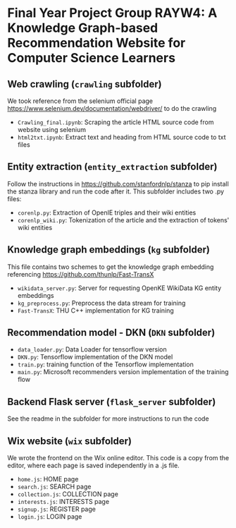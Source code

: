 # Final Year Project Group RAYW4: A Knowledge Graph-based Recommendation Website for Computer Science Learners

## Web crawling (`crawling` subfolder)
We took reference from the selenium official page https://www.selenium.dev/documentation/webdriver/ to do the crawling
- `Crawling_final.ipynb`: Scraping the article HTML source code from website using selenium 
- `html2txt.ipynb`: Extract text and heading from HTML source code to txt files

## Entity extraction (`entity_extraction` subfolder)
Follow the instructions in https://github.com/stanfordnlp/stanza to pip install the stanza library and run the code after it. This subfolder includes two .py files:
- `corenlp.py`: Extraction of OpenIE triples and their wiki entities
- `corenlp_wiki.py`: Tokenization of the article and the extraction of tokens' wiki entities

## Knowledge graph embeddings  (`kg` subfolder)
This file contains two schemes to get the knowledge graph embedding referencing https://github.com/thunlp/Fast-TransX
- `wikidata_server.py`: Server for requesting OpenKE WikiData KG entity embeddings
- `kg_preprocess.py`: Preprocess the data stream for training
- `Fast-TransX`: THU C++ implementation for KG training

## Recommendation model - DKN (`DKN` subfolder)
-  `data_loader.py`: Data Loader for tensorflow version
-  `DKN.py`: Tensorflow implementation of the DKN model
- `train.py`: training function of the Tensorflow implementation
- `main.py`: Microsoft recommenders version implementation of the training flow

## Backend Flask server (`flask_server` subfolder)
See the readme in the subfolder for more instructions to run the code

## Wix website (`wix` subfolder)
We wrote the frontend on the Wix online editor. This code is a copy from the editor, where each page is saved independently in a .js file. 
- `home.js`: HOME page
- `search.js`: SEARCH page 
- `collection.js`: COLLECTION page
- `interests.js`: INTERESTS page
- `signup.js`: REGISTER page 
- `login.js`: LOGIN page
